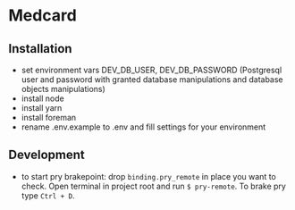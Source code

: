 # Medcard

## Installation

* set environment vars DEV_DB_USER, DEV_DB_PASSWORD (Postgresql user and password with granted database manipulations and database objects manipulations)
* install node
* install yarn
* install foreman
* rename .env.example to .env and fill settings for your environment

## Development

* to start pry brakepoint: drop `binding.pry_remote` in place you want to check. Open terminal in project root and run `$ pry-remote`. To brake pry type `Ctrl + D`.